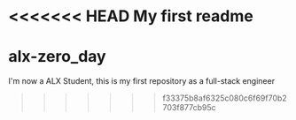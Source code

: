 <<<<<<< HEAD
My first readme
=======
# alx-zero_day
I'm now a ALX Student, this is my first repository as a full-stack engineer



>>>>>>> f33375b8af6325c080c6f69f70b2703f877cb95c
